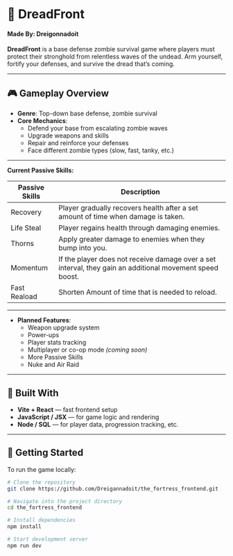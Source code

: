 # 🧟 DreadFront
#### Made By: Dreigonnadoit 

**DreadFront** is a base defense zombie survival game where players must protect their stronghold from relentless waves of the undead. Arm yourself, fortify your defenses, and survive the dread that’s coming.

---

## 🎮 Gameplay Overview

- **Genre**: Top-down base defense, zombie survival
- **Core Mechanics**:
  - Defend your base from escalating zombie waves
  - Upgrade weapons and skills
  - Repair and reinforce your defenses
  - Face different zombie types (slow, fast, tanky, etc.)

---

**Current Passive Skills:**


| Passive Skills | Description                                                                                              |
|----------------|----------------------------------------------------------------------------------------------------------|
| Recovery       | Player gradually recovers health after a set amount of time when damage is taken.                        |
| Life Steal     | Player regains health through damaging enemies.                                                          |
| Thorns         | Apply greater damage to enemies when they bump into you.                                                 |
| Momentum       | If the player does not receive damage over a set interval, they gain an additional movement speed boost. |
| Fast Reaload   | Shorten Amount of time that is needed to reload.                                                         |

---

- **Planned Features**:
  - Weapon upgrade system
  - Power-ups
  - Player stats tracking
  - Multiplayer or co-op mode *(coming soon)*
  - More Passive Skills
  - Nuke and Air Raid

---

## 🧱 Built With

- **Vite + React** — fast frontend setup
- **JavaScript / JSX** — for game logic and rendering
- **Node / SQL** — for player data, progression tracking, etc.

---

## 🚀 Getting Started

To run the game locally:

```bash
# Clone the repository
git clone https://github.com/Dreigannadoit/the_fortress_frontend.git

# Navigate into the project directory
cd the_fortress_frontend

# Install dependencies
npm install

# Start development server
npm run dev
